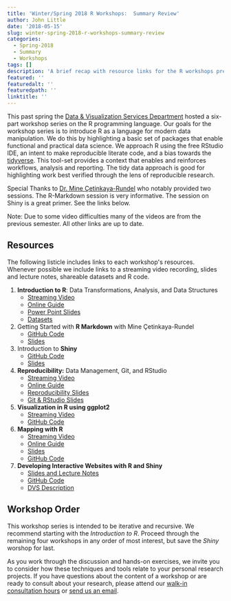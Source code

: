 ```yaml
---
title: 'Winter/Spring 2018 R Workshops:  Summary Review'
author: John Little
date: '2018-05-15'
slug: winter-spring-2018-r-workshops-summary-review
categories:
  - Spring-2018
  - Summary
  - Workshops
tags: []
description: 'A brief recap with resource links for the R workshops presented during the Spring Semester 2018'
featured: ''
featuredalt: ''
featuredpath: ''
linktitle: ''
---
```


This past spring the [Data & Visualization Services Department](https://library.duke.edu/data) hosted a six-part workshop series on the R programming language. Our goals for the workshop series is to introduce R as a language for modern data manipulation.  We do this by highlighting a basic set of packages that enable functional and practical data science. We approach R using the free RStudio IDE, an intent to make reproducible literate code, and a bias towards the [tidyverse](https://tidyverse.org).  This tool-set provides a context that enables and reinforces workflows, analysis and reporting.  The tidy data approach is good for highlighting work best verified through the lens of reproducible research.

Special Thanks to [Dr. Mine Çetinkaya-Rundel](https://www2.stat.duke.edu/~mc301/) who notably provided two sessions.  The R-Markdown session is very informative.  The session on Shiny is a great primer.  See the links below.

Note:  Due to some video difficulties many of the videos are from the previous semester.  All other links are up to date.

## Resources

The following listicle includes links to each workshop's resources.  Whenever possible we include links to a streaming video recording, slides and lecture notes, shareable datasets and R code.  

1. **Introduction to R**: Data Transformations, Analysis, and Data Structures
    - [Streaming Video](https://library.capture.duke.edu/Panopto/Pages/Viewer.aspx?id=5752b10b-962a-4c9e-b797-c64e89e48eca)
    - [Online Guide](http://rfun.library.duke.edu/intro2r/)
    - [Power Point Slides](https://github.com/data-and-visualization/Intro2R/tree/master/slides)
    - [Datasets](https://github.com/data-and-visualization/Intro2R/tree/master/data)
1. Getting Started with **R Markdown** with Mine Çetinkaya-Rundel
    - [GitHub Code](https://github.com/data-and-visualization/dukelib-workshop-rmarkdown)
    - [Slides](https://github.com/data-and-visualization/dukelib-workshop-rmarkdown/blob/master/rmarkdown.pdf)
1. Introduction to **Shiny**
    - [GitHub Code](https://github.com/data-and-visualization/dukelib-workshop-shiny)
    - [Slides](https://github.com/data-and-visualization/dukelib-workshop-shiny/tree/master/slides)
1. **Reproducibility:** Data Management, Git, and RStudio
    - [Streaming Video](https://library.capture.duke.edu/Panopto/Pages/Viewer.aspx?id=36b63692-7297-4f97-b1be-19cd57511d95)
    - [Online Guide](http://rfun.library.duke.edu/git/)
    - [Reproducibility Slides](https://osf.io/kdr2w/)
    - [Git & RStudio Slides](http://rfun.library.duke.edu/git/slides/#1)
1. **Visualization in R using ggplot2**
    - [Streaming Video](https://library.capture.duke.edu/Panopto/Pages/Viewer.aspx?id=d7516f8a-1d1c-42d9-ad66-6534ffaec690)
    - [GitHub Code](https://github.com/data-and-visualization/ggplot2-S18)
1. **Mapping with R**
    - [Streaming Video](https://library.capture.duke.edu/Panopto/Pages/Viewer.aspx?id=8b89b84c-3f1e-4868-bf07-92bf6f52995a)
    - [Online Guide](/map/)
    - [Slides](/map/slides/)
    - [GitHub Code](https://github.com/libjohn/mapping-with-R)
1. **Developing Interactive Websites with R and Shiny**
    - [Slides and Lecture Notes](https://docs.google.com/presentation/d/1phPGIP6AJaMimLwdt38OPJZIQR4ckAM5SUg8JQPhBD0/edit#slide=id.g1bb9ceb6c9_0_1026)
    - [GitHub Code](https://github.com/herndonj/intro2shiny_fall2017)
    - [DVS Description](http://duke.libcal.com/event/3442422)


## Workshop Order

This workshop series is intended to be iterative and recursive.  We recommend starting with the *Introduction to R*.  Proceed through the remaining four workshops in any order of most interest, but save the *Shiny* worshop for last.  

As you work through the discussion and hands-on exercises, we invite you to consider how these techniques and tools relate to your personal research projects.  If you have questions about the content of a workshop or are ready to consult about your research, please attend our [walk-in consultation hours](https://library.duke.edu/data/about/schedule) or [send us an email](mailto:askdata@duke.edu?subject=rfun-workshop-question). 
